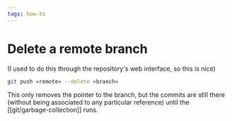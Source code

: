 ```yaml
---
tags: how-to
---
```


# Delete a remote branch
(I used to do this through the repository's web interface, so this is nice)

```sh
git push «remote» --delete «branch»
```

This only removes the pointer to the branch, but the commits are still there (without being associated to any particular reference) until the [[git/garbage-collection]] runs.
